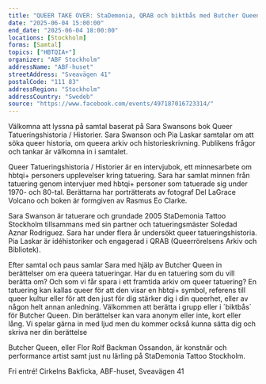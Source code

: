 ```yaml
---
title: "QUEER TAKE OVER: StaDemonia, QRAB och biktbås med Butcher Queen"
date: "2025-06-04 15:00:00"
end_date: "2025-06-04 18:00:00"
locations: [Stockholm]
forms: [Samtal]
topics: ["HBTQIA+"]
organizer: "ABF Stockholm"
addressName: "ABF-huset"
streetAddress: "Sveavägen 41"
postalCode: "111 83"
addressRegion: "Stockholm"
addressCountry: "Swedeb"
source: "https://www.facebook.com/events/497187016723314/"
---
```

Välkomna att lyssna på samtal baserat på Sara Swansons bok Queer Tatueringshistoria / Historier. Sara Swanson och Pia Laskar samtalar om att söka queer historia, om queera arkiv och historieskrivning. Publikens frågor och tankar är välkomna in i samtalet. 

Queer Tatueringshistoria / Historier är en intervjubok, ett minnesarbete om hbtqi+ personers upplevelser kring tatuering. Sara har samlat minnen från tatuering genom intervjuer med hbtqi+ personer som tatuerade sig under 1970- och 80-tal. Berättarna har porträtterats av fotograf Del LaGrace Volcano och boken är formgiven av Rasmus Eo Clarke.

Sara Swanson är tatuerare och grundade 2005 StaDemonia Tattoo Stockholm tillsammans med sin partner och tatueringsmäster Soledad Aznar Rodriguez. Sara har under flera år undersökt queer tatueringshistoria. Pia Laskar är idéhistoriker och engagerad i QRAB (Queerrörelsens Arkiv och Bibliotek). 

Efter samtal och paus samlar Sara med hjälp av Butcher Queen in berättelser om era queera tatueringar. Har du en tatuering som du vill berätta om? Och som vi får spara i ett framtida arkiv om queer tatuering? En tatuering kan kallas queer för att den visar en hbtqi+ symbol, referens till queer kultur eller för att den just för dig stärker dig i din queerhet, eller av någon helt annan anledning. Välkommen att berätta i grupp eller i ´biktbås´ för Butcher Queen. Din berättelser kan vara anonym eller inte, kort eller lång. Vi spelar gärna in med ljud men du kommer också kunna sätta dig och skriva ner din berättelse 

Butcher Queen, eller Flor Rolf Backman Ossandon, är konstnär och performance artist samt just nu lärling på StaDemonia Tattoo Stockholm. 

Fri entré!
Cirkelns Bakficka, ABF-huset, Sveavägen 41